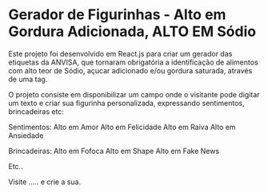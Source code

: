 # Gerador de Figurinhas - Alto em Gordura Adicionada, ALTO EM Sódio

Este projeto foi desenvolvido em React.js para criar um gerador das etiquetas da ANVISA, que tornaram obrigatória a identificação de alimentos com alto teor de Sódio, açucar adicionado e/ou gordura saturada, através de uma tag.

O projeto consiste em disponibilizar um campo onde o visitante pode digitar um texto e criar sua figurinha personalizada, expressando sentimentos, brincadeiras etc:

Sentimentos:
Alto em Amor
Alto em Felicidade
Alto em Raiva
Alto em Ansiedade

Brincadeiras:
Alto em Fofoca
Alto em Shape
Alto em Fake News

Etc..

Visite ..... e crie a sua.
